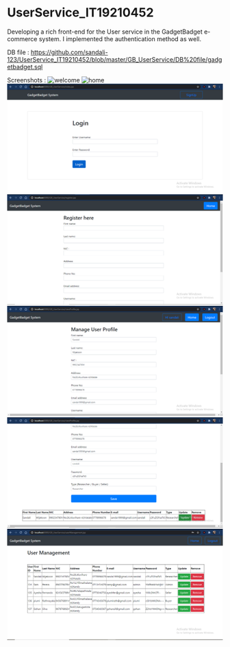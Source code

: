 
# UserService_IT19210452
Developing a rich front-end for the User service in the GadgetBadget e-commerce system.
I implemented the authentication method as well.

DB file : https://github.com/sandali-123/UserService_IT19210452/blob/master/GB_UserService/DB%20file/gadgetbadget.sql

Screenshots :
![welcome](https://user-images.githubusercontent.com/53938255/118036527-4cc88300-b38a-11eb-8d0a-075831fd899c.PNG)
![home](https://user-images.githubusercontent.com/53938255/118037570-a8dfd700-b38b-11eb-9fbd-d228bcae9be6.PNG)
<img src = "https://github.com/sandali-123/UserService_IT19210452/blob/master/GB_UserService/WebContent/img/login.PNG">
<img src = "https://github.com/sandali-123/UserService_IT19210452/blob/master/GB_UserService/WebContent/img/reg.PNG ">
<img src = "https://github.com/sandali-123/UserService_IT19210452/blob/master/GB_UserService/WebContent/img/manage.PNG ">
<img src = "https://github.com/sandali-123/UserService_IT19210452/blob/master/GB_UserService/WebContent/img/manage2.PNG ">
<img src = "https://github.com/sandali-123/UserService_IT19210452/blob/master/GB_UserService/WebContent/img/admin.PNG ">
